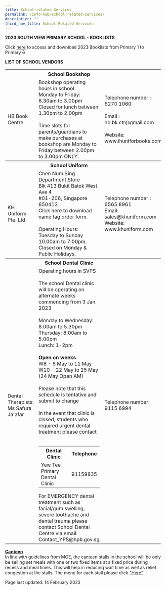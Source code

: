 ```yaml
---
title: School–related Services
permalink: /info-hub/school-related-services/
description: ""
third_nav_title: School Related Services
---
```

<p><strong>2023 SOUTH VIEW PRIMARY SCHOOL - BOOKLISTS<br></strong>
</p><p>Click <a href="https://drive.google.com/drive/folders/1_1_PtgMeYOOM88YUF2ZLdlIpQKrnsqUS?usp=sharing" target="_blank" rel="noopener" data-saferedirecturl="https://www.google.com/url?q=https://drive.google.com/drive/folders/1LeB7Ei8TdtX3-V8zEaUYPr3Ul_7B3ohD?usp%3Dsharing&amp;source=gmail&amp;ust=1608183411061000&amp;usg=AFQjCNEpY_R1CdyaBKCojI4RtVLbQT87Bg">here</a> to access and download 2023 Booklists from Primary 1 to Primary 6</p>
<p><strong>LIST OF SCHOOL VENDORS<br></strong>
<table>
	<tbody>
		<tr>
			<th></th>
			<th style="text-align: center;">School Bookshop</th>
			<th></th>
		</tr>
		<tr>
			<td>HB Book Centre</td>
			<td>Bookshop operating hours in school:<br>
Monday to Friday: 8.30am to 3.00pm<br>
Closed for lunch between 1.30pm to 2.00pm<br><br>
Time slots for parents/guardians to make purchases at bookshop are Monday to Friday between 2.00pm to 3.00pm ONLY.</td>
			<td>Telephone number : 6270 1060<br><br>
Email : hb.bk.ctr@gmail.com<br><br>
				Website: www.ihuntforbooks.com<br></td>
		</tr>
		<tr>
			<th></th>
			<th style="text-align: center;">School Uniform</th>
			<th></th>
		</tr>
		<tr>
			<td>KH Uniform Pte. Ltd.</td>
			<td>Chen Num Sing Department Store<br>
Blk 413 Bukit Batok West Ave 4<br>
#01-206, Singapore 650413<br>
Click here to download name tag order form.<br><br>
Operating Hours:<br>
Tuesday to Sunday 10.00am to 7.00pm.<br>
				Closed on Monday &amp; Public Holidays.</td>
	<td>Telephone number : 6565 8961<br>
Email: sales@khuniform.com<br>
		Website: www.khuniform.com</td>
		</tr>
		<tr>
			<th></th>
			<th style="text-align: center;">School Dental Clinic</th>
			<th></th>
		</tr>
		<tr>
			<td>Dental Therapists: Ms Safura Ja'afar</td>
			<td>Operating hours in SVPS<br><br>
The school Dental clinic will be operating on alternate weeks commencing from 3 Jan 2023<br><br>
Monday to Wednesday: 8.00am to 5.30pm<br>
Thursday: 8.00am to 5.00pm<br>
Lunch: 1-2pm<br><br>
				<strong>Open on weeks</strong><br>
				W8 - 8 May to 11 May<br>
				W10 - 22 May to 25 May (24 May Open AM)<br><br>
			Please note that this schedule is tentative and submit to change<br><br>
			In the event that clinic is closed, students who required urgent dental treatment please contact<br><br>
				<table>
					<tbody>
						<tr>
							<th>Dental Clinic</th>
							<th>Telephone</th>
						</tr>
							<tr>
							<td>Yew Tee Primary Dental Clinic</td>
							<td>91159835</td>
						</tr>
					</tbody>
				</table>
				For EMERGENCY dental treatment such as facial/gum swelling, severe toothache and dental trauma please contact School Dental Centre via email: Contact_YPS@hpb.gov.sg<br>
			</td>
	<td>Telephone number:<br>
		9115 6994</td>
		</tr>
	</tbody>
	</table>
</p><p><u><strong>Canteen<br></strong></u>In line with guidelines from MOE, the canteen stalls in the school will be only be selling set meals with one or two fixed items at a fixed price during recess and meal times. This will help in reducing wait time as well as relief congestion at the stalls. The menu for each stall please click&nbsp;<a href="https://drive.google.com/file/d/1B1LEG8gbvFc6DDp9R5QvH1gl93JYL9jz/view" target="_blank" rel="noopener">"Here"</a></p>
<p>Page last updated: 14 February 2023</p>